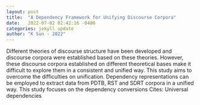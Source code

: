 ```yaml
---
layout: post
title:  "A Dependency Framework for Unifying Discourse Corpora"
date:   2022-07-02 02:42:16 -0400
categories: jekyll update
author: "K Sun - 2022"
---
```

Different theories of discourse structure have been developed and discourse corpora were established based on these theories. However, these discourse corpora established on different theoretical bases make it difficult to explore them in a consistent and unified way. This study aims to overcome the difficulties on unification. Dependency representations can be employed to extract data from PDTB, RST and SDRT corpora in a unified way. This study focuses on the dependency conversions 
Cites: Universal dependencies